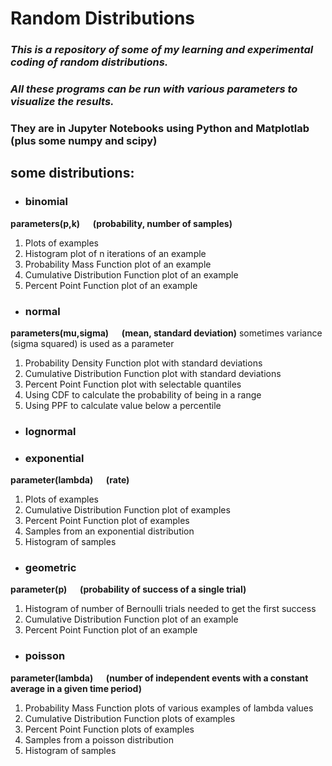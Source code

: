 # Random Distributions

### *This is a repository of some of my learning and experimental coding of random distributions.*
### *All these programs can be run with various parameters to visualize the results.*
### They are in Jupyter Notebooks using Python and Matplotlab (plus some numpy and scipy)


## some distributions:

- ### binomial
**parameters(p,k)  &emsp;  (probability, number of samples)**
1. Plots of examples
2. Histogram plot of n iterations of an example
3. Probability Mass Function plot of an example
4. Cumulative Distribution Function plot of an example
5. Percent Point Function plot of an example


- ### normal
**parameters(mu,sigma)  &emsp;  (mean, standard deviation)**
sometimes variance (sigma squared) is used as a parameter
1. Probability Density Function plot with standard deviations
2. Cumulative Distribution Function plot with standard deviations
3. Percent Point Function plot with selectable quantiles
4. Using CDF to calculate the probability of being in a range
5. Using PPF to calculate value below a percentile


- ### lognormal
 

- ### exponential
 **parameter(lambda)  &emsp;  (rate)**
1. Plots of examples
2. Cumulative Distribution Function plot of examples
3. Percent Point Function plot of examples
4. Samples from an exponential distribution
5. Histogram of samples


- ### geometric
**parameter(p)  &emsp;  (probability of success of a single trial)**
1. Histogram of number of Bernoulli trials needed to get the first success
2. Cumulative Distribution Function plot of an example
3. Percent Point Function plot of an example


- ### poisson
**parameter(lambda)  &emsp;  (number of independent events with a constant average in a given time period)**
1. Probability Mass Function plots of various examples of lambda values
2. Cumulative Distribution Function plots of examples
3. Percent Point Function plots of examples
4. Samples from a poisson distribution
5. Histogram of samples
